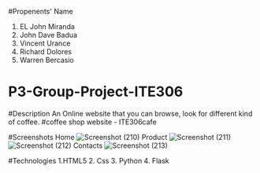 #Propenents' Name
1. EL John Miranda
2. John Dave Badua
3. Vincent Urance
4. Richard Dolores
5. Warren Bercasio
# P3-Group-Project-ITE306
#Description
An Online website that you can browse, look for different kind of coffee. 
#coffee shop website - ITE306cafe


#Screenshots
Home
![Screenshot (210)](https://user-images.githubusercontent.com/113341310/198255526-44e2e792-9f2a-4563-9381-8a4b04244fd4.png)
Product
![Screenshot (211)](https://user-images.githubusercontent.com/113341310/198255619-ed3ca6b0-6e91-4f0b-8884-5f8faf12972e.png)
![Screenshot (212)](https://user-images.githubusercontent.com/113341310/198255646-f4a88d34-5fd0-4c0f-87d8-e5723090d26d.png)
Contacts
![Screenshot (213)](https://user-images.githubusercontent.com/113341310/198255753-023c7a7d-1210-4488-b36e-038e96cfb779.png)

#Technologies
1.HTML5
2. Css
3. Python
4. Flask

